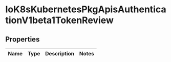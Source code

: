 
# IoK8sKubernetesPkgApisAuthenticationV1beta1TokenReview

## Properties
Name | Type | Description | Notes
------------ | ------------- | ------------- | -------------



